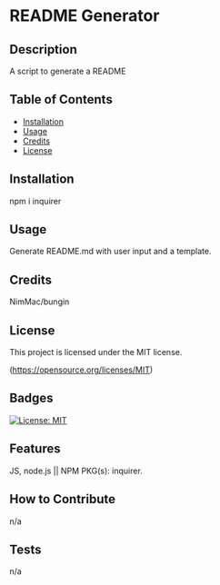 
# README Generator

## Description
A script to generate a README

## Table of Contents

- [Installation](#installation)
- [Usage](#usage)
- [Credits](#credits)
- [License](#license)

## Installation
npm i inquirer
## Usage
Generate README.md with user input and a template.
## Credits
NimMac/bungin


## License
This project is licensed under the MIT license.

(https://opensource.org/licenses/MIT)
## Badges
[![License: MIT](https://img.shields.io/badge/License-MIT-yellow.svg)](https://opensource.org/licenses/MIT)
## Features
JS, node.js || NPM PKG(s): inquirer.
## How to Contribute
n/a
## Tests
n/a

